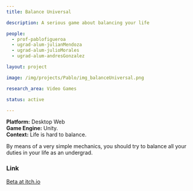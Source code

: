 ```yaml
---
title: Balance Universal

description: A serious game about balancing your life

people:
  - prof-pablofigueroa
  - ugrad-alum-julianMendoza
  - ugrad-alum-julioMorales
  - ugrad-alum-andresGonzalez

layout: project

image: /img/projects/Pablo/img_balanceUniversal.png

research_area: Video Games

status: active

---
```


<b>Platform:</b> Desktop Web <br>
<b>Game Engine:</b> Unity.<br>
<b>Context:</b> Life is hard to balance.<br>

By means of a very simple mechanics, you should try to balance all your duties in your life as an undergrad.

<h3>Link</h3>

<a href="https://pg-21ii-2.itch.io/balance-universal-beta">Beta at itch.io</a>
